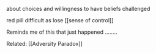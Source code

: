 about choices and willingness to have beliefs challenged


red pill difficult as lose [[sense of control]]


Reminds me of this that just happened ........


Related: [[Adversity Paradox]]